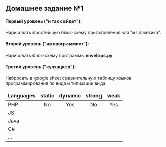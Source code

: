 ## Домашнее задание №1

#### Первый уровень ("и так сойдет"):
Нарисовать простейшую блок-схему приготовления чая "из пакетика".
#### Второй уровень ("яжпрограммист"):
Нарисовать блок-схему программы **envelops.py**.
#### Третий уровень ("кулхацкер"):
Набросать в google sheet сравнительную таблицу языков программирования по видам типизации вида:

|  Languages  | static|dynamic| strong|  weak  |
|-------------|:-----:|:-----:|:------:|:-----:|
| PHP         |   No  |   Yes |   No   | Yes   |
| JS          |       |       |        |       |
| Java        |       |       |        |       |
| C#          |       |       |        |       |
| ...         |       |       |        |       |
